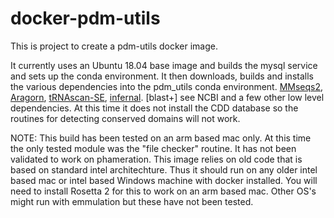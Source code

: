 # docker-pdm-utils

This is project to create a pdm-utils docker image.

It currently uses an Ubuntu 18.04 base image and builds the mysql service and sets up the conda environment.
It then downloads, builds and installs the various dependencies into the pdm_utils conda environment. 
[MMseqs2](https://github.com/soedinglab/mmseqs2), 
[Aragorn](http://130.235.244.92/ARAGORN/), 
[tRNAscan-SE](http://trna.ucsc.edu/), 
[infernal](http://eddylab.org/infernal/). 
[blast+] see NCBI
and a few other low level dependencies. At this time it does not install the CDD database so the 
routines for detecting conserved domains will not work.

NOTE: This build has been tested on an arm based mac only. At this time the only tested module 
was the "file checker" routine. It has not been validated to work on phameration. This image 
relies on old code that is based on standard intel architechture. Thus it should run on any 
older intel based mac or intel based Windows machine with docker installed. 
You will need to install Rosetta 2 for this to work on an arm based mac. Other OS's might run with 
emmulation but these have not been tested.


